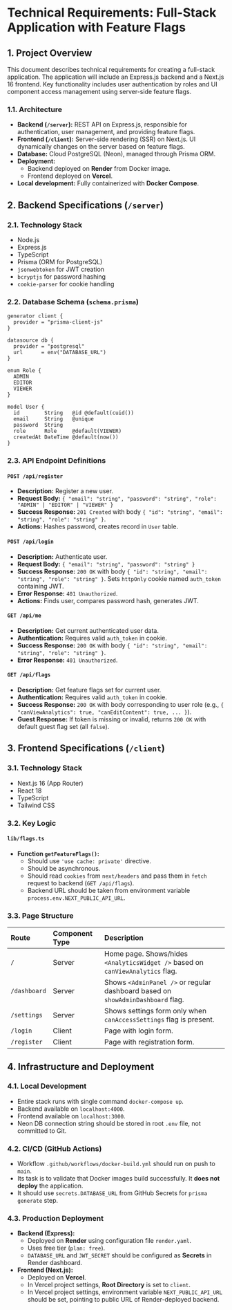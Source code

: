 # Technical Requirements: Full-Stack Application with Feature Flags

## 1. Project Overview

This document describes technical requirements for creating a full-stack application. The application will include an Express.js backend and a Next.js 16 frontend. Key functionality includes user authentication by roles and UI component access management using server-side feature flags.

### 1.1. Architecture

- **Backend (`/server`):** REST API on Express.js, responsible for authentication, user management, and providing feature flags.
- **Frontend (`/client`):** Server-side rendering (SSR) on Next.js. UI dynamically changes on the server based on feature flags.
- **Database:** Cloud PostgreSQL (Neon), managed through Prisma ORM.
- **Deployment:**
  - Backend deployed on **Render** from Docker image.
  - Frontend deployed on **Vercel**.
- **Local development:** Fully containerized with **Docker Compose**.

## 2. Backend Specifications (`/server`)

### 2.1. Technology Stack

- Node.js
- Express.js
- TypeScript
- Prisma (ORM for PostgreSQL)
- `jsonwebtoken` for JWT creation
- `bcryptjs` for password hashing
- `cookie-parser` for cookie handling

### 2.2. Database Schema (`schema.prisma`)

```prisma
generator client {
  provider = "prisma-client-js"
}

datasource db {
  provider = "postgresql"
  url      = env("DATABASE_URL")
}

enum Role {
  ADMIN
  EDITOR
  VIEWER
}

model User {
  id        String   @id @default(cuid())
  email     String   @unique
  password  String
  role      Role     @default(VIEWER)
  createdAt DateTime @default(now())
}
```

### 2.3. API Endpoint Definitions

#### `POST /api/register`

- **Description:** Register a new user.
- **Request Body:** `{ "email": "string", "password": "string", "role": "ADMIN" | "EDITOR" | "VIEWER" }`
- **Success Response:** `201 Created` with body `{ "id": "string", "email": "string", "role": "string" }`.
- **Actions:** Hashes password, creates record in `User` table.

#### `POST /api/login`

- **Description:** Authenticate user.
- **Request Body:** `{ "email": "string", "password": "string" }`
- **Success Response:** `200 OK` with body `{ "id": "string", "email": "string", "role": "string" }`. Sets `httpOnly` cookie named `auth_token` containing JWT.
- **Error Response:** `401 Unauthorized`.
- **Actions:** Finds user, compares password hash, generates JWT.

#### `GET /api/me`

- **Description:** Get current authenticated user data.
- **Authentication:** Requires valid `auth_token` in cookie.
- **Success Response:** `200 OK` with body `{ "id": "string", "email": "string", "role": "string" }`.
- **Error Response:** `401 Unauthorized`.

#### `GET /api/flags`

- **Description:** Get feature flags set for current user.
- **Authentication:** Requires valid `auth_token` in cookie.
- **Success Response:** `200 OK` with body corresponding to user role (e.g., `{ "canViewAnalytics": true, "canEditContent": true, ... }`).
- **Guest Response:** If token is missing or invalid, returns `200 OK` with default guest flag set (all `false`).

## 3. Frontend Specifications (`/client`)

### 3.1. Technology Stack

- Next.js 16 (App Router)
- React 18
- TypeScript
- Tailwind CSS

### 3.2. Key Logic

#### `lib/flags.ts`

- **Function `getFeatureFlags()`:**
  - Should use `'use cache: private'` directive.
  - Should be asynchronous.
  - Should read `cookies` from `next/headers` and pass them in `fetch` request to backend (`GET /api/flags`).
  - Backend URL should be taken from environment variable `process.env.NEXT_PUBLIC_API_URL`.

### 3.3. Page Structure

| Route        | Component Type | Description                                                                     |
| :----------- | :------------- | :------------------------------------------------------------------------------ |
| `/`          | Server         | Home page. Shows/hides `<AnalyticsWidget />` based on `canViewAnalytics` flag.  |
| `/dashboard` | Server         | Shows `<AdminPanel />` or regular dashboard based on `showAdminDashboard` flag. |
| `/settings`  | Server         | Shows settings form only when `canAccessSettings` flag is present.              |
| `/login`     | Client         | Page with login form.                                                           |
| `/register`  | Client         | Page with registration form.                                                    |

## 4. Infrastructure and Deployment

### 4.1. Local Development

- Entire stack runs with single command `docker-compose up`.
- Backend available on `localhost:4000`.
- Frontend available on `localhost:3000`.
- Neon DB connection string should be stored in root `.env` file, not committed to Git.

### 4.2. CI/CD (GitHub Actions)

- Workflow `.github/workflows/docker-build.yml` should run on push to `main`.
- Its task is to validate that Docker images build successfully. It **does not deploy** the application.
- It should use `secrets.DATABASE_URL` from GitHub Secrets for `prisma generate` step.

### 4.3. Production Deployment

- **Backend (Express):**
  - Deployed on **Render** using configuration file `render.yaml`.
  - Uses free tier (`plan: free`).
  - `DATABASE_URL` and `JWT_SECRET` should be configured as **Secrets** in Render dashboard.
- **Frontend (Next.js):**
  - Deployed on **Vercel**.
  - In Vercel project settings, **Root Directory** is set to `client`.
  - In Vercel project settings, environment variable `NEXT_PUBLIC_API_URL` should be set, pointing to public URL of Render-deployed backend.

